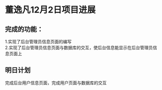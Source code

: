 # 董逸凡12月2日项目进展


## 完成的功能：

1.实现了后台管理员信息页面的编写<br/>
2.实现了后台管理员信息页面与数据库的交互，使后台信息能显示在后台管理员信息页面上<br/>


## 明日计划  
完成后台用户信息页面，完成用户页面与数据库的交互

